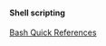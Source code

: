 




#### Shell scripting

[Bash Quick References](https://shellmagic.xyz/?fbclid=IwAR0W2uKYwwqviBTuceet5o1CkxIz4WFA-ljCwBTNEeo3DPtzYFxWiVSSlk0)
